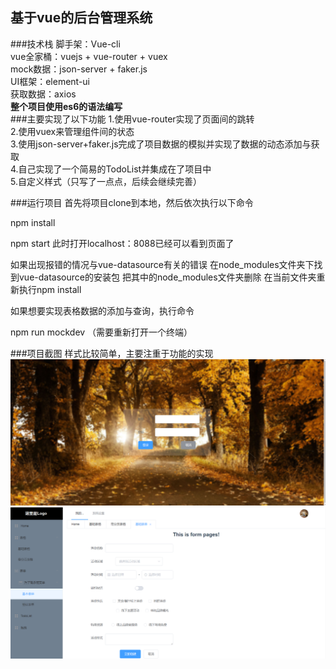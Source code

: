 ## 基于vue的后台管理系统

###技术栈
脚手架：Vue-cli</br>
vue全家桶：vuejs + vue-router + vuex </br>
mock数据：json-server + faker.js </br>
UI框架：element-ui</br>
获取数据：axios</br>
**整个项目使用es6的语法编写**</br>
###主要实现了以下功能
1.使用vue-router实现了页面间的跳转</br>
2.使用vuex来管理组件间的状态</br>
3.使用json-server+faker.js完成了项目数据的模拟并实现了数据的动态添加与获取</br>
4.自己实现了一个简易的TodoList并集成在了项目中</br>
5.自定义样式（只写了一点点，后续会继续完善）</br>

###运行项目
首先将项目clone到本地，然后依次执行以下命令</br>

npm install</br>

npm start 此时打开localhost：8088已经可以看到页面了</br>

如果出现报错的情况与vue-datasource有关的错误 在node_modules文件夹下找到vue-datasource的安装包 把其中的node_modules文件夹删除 在当前文件夹重新执行npm install </br>

如果想要实现表格数据的添加与查询，执行命令</br>

npm run mockdev （需要重新打开一个终端）</br>

###项目截图
样式比较简单，主要注重于功能的实现
![image](https://github.com/skjgithub950423/air_vue/blob/master/static/%E7%99%BB%E5%BD%95.png)
![image](https://github.com/skjgithub950423/air_vue/blob/master/static/%E4%B8%BB%E9%A1%B5%E9%9D%A2.png)